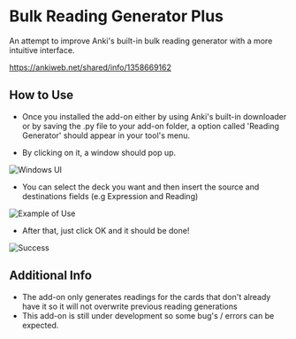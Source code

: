 # Bulk Reading Generator Plus
An attempt to improve Anki's built-in bulk reading generator with a more intuitive interface.

https://ankiweb.net/shared/info/1358669162

## How to Use

* Once you installed the add-on either by using Anki's built-in downloader or by saving the .py file to your add-on folder, a option called
'Reading Generator' should appear in your tool's menu.

* By clicking on it, a window should pop up.

![Windows UI](https://i.imgur.com/hNWKL5D.png)

* You can select the deck you want and then insert the source and destinations fields (e.g Expression and Reading)

![Example of Use](https://i.imgur.com/cuKni4m.png)

* After that, just click OK and it should be done!

![Success](https://i.imgur.com/ueVGB65.png)

## Additional Info

* The add-on only generates readings for the cards that don't already have it so it will not overwrite previous reading generations
* This add-on is still under development so some bug's / errors can be expected.
